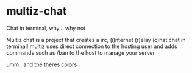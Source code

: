 # multiz-chat
Chat in terminal, why... why not

Multiz chat is a project that creates a irc, (i)nternet (r)elay (c)hat chat in terminal!
multiz uses direct connection to the hosting user and adds commands such as /ban to the host to manage your server

umm.. and the theres colors
